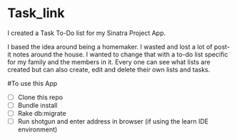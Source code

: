 # Task_link

I created a Task To-Do list for my Sinatra Project App.

I based the idea around being a homemaker. I wasted and lost a lot of post-it notes around the house. I wanted to change that with a to-do list specific for my family and the members in it. Every one can see what lists are created but can also create, edit and delete their own lists and tasks.

#To use this App

- [ ] Clone this repo
- [ ] Bundle install
- [ ] Rake db:migrate
- [ ] Run shotgun and enter address in browser (if using the learn IDE environment)
